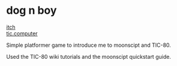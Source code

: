 # dog n boy
[itch](https://xhg.itch.io/dgnby)  
[tic.computer](http://tic.computer/play?cart=176)

Simple platformer game to introduce me to moonscipt and TIC-80.

Used the TIC-80 wiki tutorials and the moonscipt quickstart guide.